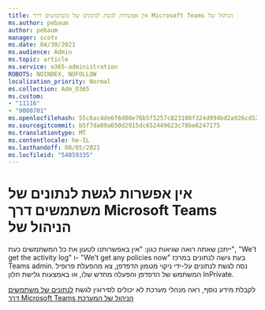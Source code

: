 ```yaml
---
title: אין אפשרות לגשת לנתונים של משתמשים דרך Microsoft Teams הניהול של
ms.author: pebaum
author: pebaum
manager: scotv
ms.date: 04/30/2021
ms.audience: Admin
ms.topic: article
ms.service: o365-administration
ROBOTS: NOINDEX, NOFOLLOW
localization_priority: Normal
ms.collection: Adm_O365
ms.custom:
- "11116"
- "9000701"
ms.openlocfilehash: 55c6ac4de6f6d00e76b5f5257c823108f324d994bd2a926cd52ba6dfa6158b4a
ms.sourcegitcommit: b5f7da89a650d2915dc652449623c78be6247175
ms.translationtype: MT
ms.contentlocale: he-IL
ms.lasthandoff: 08/05/2021
ms.locfileid: "54059335"
---
```

# <a name="cant-access-user-data-via-the-microsoft-teams-admin-center"></a>אין אפשרות לגשת לנתונים של משתמשים דרך Microsoft Teams הניהול של

ייתכן שאתה רואה שגיאות כגון: "אין באפשרותנו לטעון את כל המשתמשים כעת", "We't get the activity log" ו- "We't get any policies now" בעת גישה לנתונים במרכז Teams admin. נסה לגשת לנתונים על-ידי ניקוי מטמון הדפדפן, צא מהפעלת פרופיל המשתמש של הדפדפן והפעלה מחדש שלו, או באמצעות גלישת חלון InPrivate. 

לקבלת מידע נוסף, ראה מנהלי מערכת לא יכולים לסירוגין לגשת [לנתונים של משתמשים דרך Microsoft Teams הניהול של המערכת](https://docs.microsoft.com/microsoftteams/troubleshoot/teams-administration/cannot-access-admin-center)